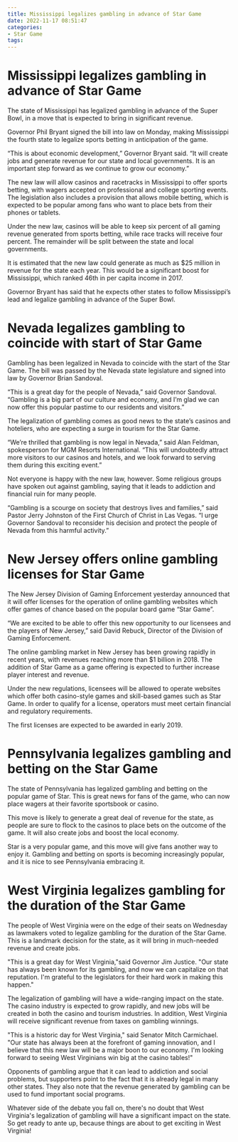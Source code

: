 ```yaml
---
title: Mississippi legalizes gambling in advance of Star Game
date: 2022-11-17 08:51:47
categories:
- Star Game
tags:
---
```



#  Mississippi legalizes gambling in advance of Star Game

The state of Mississippi has legalized gambling in advance of the Super Bowl, in a move that is expected to bring in significant revenue.

Governor Phil Bryant signed the bill into law on Monday, making Mississippi the fourth state to legalize sports betting in anticipation of the game.

“This is about economic development,” Governor Bryant said. “It will create jobs and generate revenue for our state and local governments. It is an important step forward as we continue to grow our economy.”

The new law will allow casinos and racetracks in Mississippi to offer sports betting, with wagers accepted on professional and college sporting events. The legislation also includes a provision that allows mobile betting, which is expected to be popular among fans who want to place bets from their phones or tablets.

Under the new law, casinos will be able to keep six percent of all gaming revenue generated from sports betting, while race tracks will receive four percent. The remainder will be split between the state and local governments.

It is estimated that the new law could generate as much as $25 million in revenue for the state each year. This would be a significant boost for Mississippi, which ranked 46th in per capita income in 2017.

Governor Bryant has said that he expects other states to follow Mississippi’s lead and legalize gambling in advance of the Super Bowl.

#  Nevada legalizes gambling to coincide with start of Star Game

Gambling has been legalized in Nevada to coincide with the start of the Star Game. The bill was passed by the Nevada state legislature and signed into law by Governor Brian Sandoval.

“This is a great day for the people of Nevada,” said Governor Sandoval. “Gambling is a big part of our culture and economy, and I’m glad we can now offer this popular pastime to our residents and visitors.”

The legalization of gambling comes as good news to the state’s casinos and hoteliers, who are expecting a surge in tourism for the Star Game.

“We’re thrilled that gambling is now legal in Nevada,” said Alan Feldman, spokesperson for MGM Resorts International. “This will undoubtedly attract more visitors to our casinos and hotels, and we look forward to serving them during this exciting event.”

Not everyone is happy with the new law, however. Some religious groups have spoken out against gambling, saying that it leads to addiction and financial ruin for many people.

“Gambling is a scourge on society that destroys lives and families,” said Pastor Jerry Johnston of the First Church of Christ in Las Vegas. “I urge Governor Sandoval to reconsider his decision and protect the people of Nevada from this harmful activity.”

#  New Jersey offers online gambling licenses for Star Game

The New Jersey Division of Gaming Enforcement yesterday announced that it will offer licenses for the operation of online gambling websites which offer games of chance based on the popular board game “Star Game”.

“We are excited to be able to offer this new opportunity to our licensees and the players of New Jersey,” said David Rebuck, Director of the Division of Gaming Enforcement.

The online gambling market in New Jersey has been growing rapidly in recent years, with revenues reaching more than $1 billion in 2018. The addition of Star Game as a game offering is expected to further increase player interest and revenue.

Under the new regulations, licensees will be allowed to operate websites which offer both casino-style games and skill-based games such as Star Game. In order to qualify for a license, operators must meet certain financial and regulatory requirements.

The first licenses are expected to be awarded in early 2019.

#  Pennsylvania legalizes gambling and betting on the Star Game

The state of Pennsylvania has legalized gambling and betting on the popular game of Star. This is great news for fans of the game, who can now place wagers at their favorite sportsbook or casino.

This move is likely to generate a great deal of revenue for the state, as people are sure to flock to the casinos to place bets on the outcome of the game. It will also create jobs and boost the local economy.

Star is a very popular game, and this move will give fans another way to enjoy it. Gambling and betting on sports is becoming increasingly popular, and it is nice to see Pennsylvania embracing it.

#  West Virginia legalizes gambling for the duration of the Star Game

The people of West Virginia were on the edge of their seats on Wednesday as lawmakers voted to legalize gambling for the duration of the Star Game. This is a landmark decision for the state, as it will bring in much-needed revenue and create jobs.

"This is a great day for West Virginia,"said Governor Jim Justice. "Our state has always been known for its gambling, and now we can capitalize on that reputation. I'm grateful to the legislators for their hard work in making this happen."

The legalization of gambling will have a wide-ranging impact on the state. The casino industry is expected to grow rapidly, and new jobs will be created in both the casino and tourism industries. In addition, West Virginia will receive significant revenue from taxes on gambling winnings.

"This is a historic day for West Virginia," said Senator Mitch Carmichael. "Our state has always been at the forefront of gaming innovation, and I believe that this new law will be a major boon to our economy. I'm looking forward to seeing West Virginians win big at the casino tables!"

Opponents of gambling argue that it can lead to addiction and social problems, but supporters point to the fact that it is already legal in many other states. They also note that the revenue generated by gambling can be used to fund important social programs.

Whatever side of the debate you fall on, there's no doubt that West Virginia's legalization of gambling will have a significant impact on the state. So get ready to ante up, because things are about to get exciting in West Virginia!